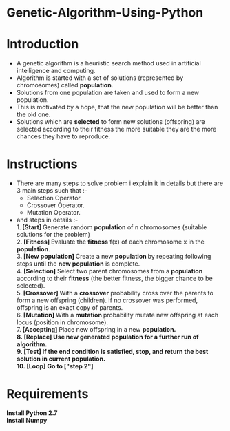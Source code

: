 # Genetic-Algorithm-Using-Python

# Introduction
  * A genetic algorithm is a heuristic search method used in artificial intelligence and computing. <br/>
  * Algorithm is started with a set of solutions (represented by chromosomes) called <b>population</b>. <br/>
  * Solutions from one population are taken and used to form a new population.<br/> 
  * This is motivated by a hope, that the new population will be better than the old one.<br/>
  * Solutions which are <b>selected</b> to form new solutions (offspring) are selected according to their fitness the more suitable they are the more chances they have to reproduce. 
  
  # Instructions
   * There are many steps to solve problem i explain it in details but there are 3 main steps such that :- <br/>
     * Selection Operator. <br/>
     * Crossover Operator. <br/>
     * Mutation Operator. <br/>
   * and steps in details :- <br/>
    1.<b> [Start] </b> Generate random <b>population</b> of n chromosomes (suitable solutions for the problem) <br/>
    2.<b> [Fitness] </b> Evaluate the <b>fitness</b> f(x) of each chromosome x in the <b>population</b>.<br/>
    3.<b> [New population] </b> Create a new <b>population </b>by repeating following steps until the <b>new population</b> is complete. <br>
    4.<b> [Selection] </b> Select two parent chromosomes from a <b>population </b> according to their <b>fitness</b> (the better fitness, the bigger chance to be selected).<br/>
    5.<b> [Crossover] </b> With a <b>crossover</b> probability cross over the parents to form a new offspring (children). If no crossover was performed, offspring is an exact copy of parents. </br>
    6.<b> [Mutation] </b> With a <b>mutation </b>probability mutate new offspring at each locus (position in chromosome).<br/>
    7.<b> [Accepting] </b> Place new offspring in a new <b>population.</br> 
    8.<b> [Replace] </b> Use new generated <b>population</b> for a further run of algorithm.<br/>
    9.<b> [Test] </b> If the end condition is satisfied, stop, and return the best solution in current <b>population.</b><br/>
    10.<b> [Loop] </b> Go to <b>["step 2"]</b><br/> 
    
 # Requirements 
 Install Python 2.7 <br/>
 Install Numpy <br/>
 
  
  
